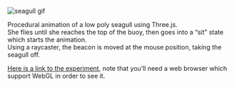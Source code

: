![seagull gif](assets/demo.gif)

<p>Procedural animation of a low poly seagull using Three.js.<br>
She flies until she reaches the top of the buoy, then goes into a “sit” state which starts the animation.<br>
Using a raycaster, the beacon is moved at the mouse position, taking the seagull off.<br>

<a href="http://arnaudsvart.com/seagulljs/" target="_blank" rel="noopener noreferrer">Here is a link to the experiment</a>, note that you’ll need a web browser which support WebGL in order to see it.
